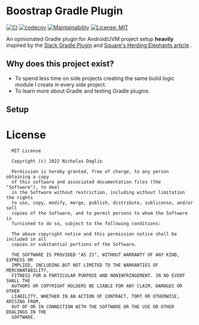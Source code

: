 # Boostrap Gradle Plugin

[![CI](https://github.com/WhosNickDoglio/Bootstrap/actions/workflows/ci.yml/badge.svg)](https://github.com/WhosNickDoglio/Bootstrap/actions/workflows/ci.yml)
[![codecov](https://codecov.io/gh/WhosNickDoglio/Bootstrap/branch/trunk/graph/badge.svg?token=J4JG5WPuUH)](https://codecov.io/gh/WhosNickDoglio/Bootstrap)
[![Maintainability](https://api.codeclimate.com/v1/badges/969559e0bae1fd8d35e6/maintainability)](https://codeclimate.com/github/WhosNickDoglio/Bootstrap/maintainability)
[![License: MIT](https://img.shields.io/badge/License-MIT-yellow.svg)](https://opensource.org/licenses/MIT)

An opinionated Gradle plugin for Android/JVM project setup **heavily** inspired by
the [Slack Gradle Plugin](https://github.com/slackhq/slack-gradle-plugin)
and [Square's Herding Elephants article](https://dev.to/autonomousapps/herding-elephants-wrangling-a-3500-module-gradle-project-4658)
.

## Why does this project exist? 

- To spend less time on side projects creating the same build logic module I create in every side project. 
- To learn more about Gradle and testing Gradle plugins.



## Setup

# License

      MIT License

      Copyright (c) 2022 Nicholas Doglio

      Permission is hereby granted, free of charge, to any person obtaining a copy
      of this software and associated documentation files (the "Software"), to deal
      in the Software without restriction, including without limitation the rights
      to use, copy, modify, merge, publish, distribute, sublicense, and/or sell
      copies of the Software, and to permit persons to whom the Software is
      furnished to do so, subject to the following conditions:

      The above copyright notice and this permission notice shall be included in all
      copies or substantial portions of the Software.

      THE SOFTWARE IS PROVIDED "AS IS", WITHOUT WARRANTY OF ANY KIND, EXPRESS OR
      IMPLIED, INCLUDING BUT NOT LIMITED TO THE WARRANTIES OF MERCHANTABILITY,
      FITNESS FOR A PARTICULAR PURPOSE AND NONINFRINGEMENT. IN NO EVENT SHALL THE
      AUTHORS OR COPYRIGHT HOLDERS BE LIABLE FOR ANY CLAIM, DAMAGES OR OTHER
      LIABILITY, WHETHER IN AN ACTION OF CONTRACT, TORT OR OTHERWISE, ARISING FROM,
      OUT OF OR IN CONNECTION WITH THE SOFTWARE OR THE USE OR OTHER DEALINGS IN THE
      SOFTWARE.
